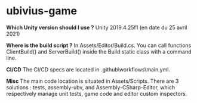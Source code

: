 # ubivius-game

**Which Unity version should I use ?**
Unity 2019.4.25f1 (en date du 25 avril 2021)

**Where is the build script ?**
In Assets/Editor/Build.cs. You can call functions ClientBuild() and ServerBuild() inside the Build static class with a command line.

**CI/CD**
The CI/CD specs are located in  .github\workflows\main.yml.

**Misc**
The main code location is situated in Assets/Scripts. There are 3 solutions : tests, assembly-ubv, and Assembly-CSharp-Editor, which respectively manage unit tests, game code and editor custom inspectors.
